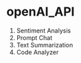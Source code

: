 # openAI_API

<ol>
     <li>Sentiment Analysis</li>
     <li>Prompt Chat</li>
     <li>Text Summarization</li>
     <li>Code Analyzer</li>
</ol>
